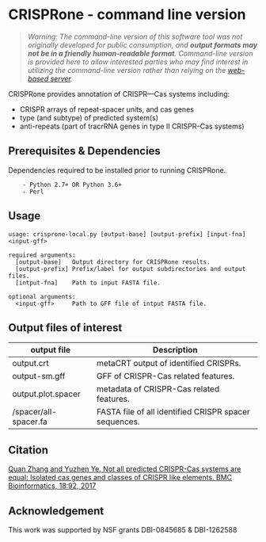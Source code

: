 # CRISPRone - command line version

> *Warning: The command-line version of this software tool was not originally developed for public consumption, and **output formats may not be in a friendly human-readable format**. Command-line version is provided here to allow interested parties who may find interest in utilizing the command-line version rather than relying on the [web-based server](https://omics.informatics.indiana.edu/CRISPRone/).*

CRISPRone provides annotation of CRISPR—Cas systems including:

- CRISPR arrays of repeat-spacer units, and cas genes
- type (and subtype) of predicted system(s)
- anti-repeats (part of tracrRNA genes in type II CRISPR–Cas systems)

## Prerequisites & Dependencies
Dependencies required to be installed prior to running CRISPRone.
```
    - Python 2.7+ OR Python 3.6+
    - Perl 
```

## Usage
```
usage: crisprone-local.py [output-base] [output-prefix] [input-fna] <input-gff> 

required arguments:
  [output-base]   Output directory for CRISPRone results.
  [output-prefix] Prefix/label for output subdirectories and output files.
  [intput-fna]    Path to input FASTA file.

optional arguments:
  <input-gff>     Path to GFF file of intput FASTA file.
```

## Output files of interest
| output file    | Description |
| -------------- | ----------- |
| output.crt | metaCRT output of identified CRISPRs. |
| output-sm.gff | GFF of CRISPR-Cas related features. |
| output.plot.spacer | metadata of CRISPR-Cas related features. |
| /spacer/all-spacer.fa | FASTA file of all identified CRISPR spacer sequences. |

## Citation
[Quan Zhang and Yuzhen Ye. Not all predicted CRISPR-Cas systems are equal: Isolated cas genes and classes of CRISPR like elements. BMC Bioinformatics, 18:92, 2017](https://www.readcube.com/articles/10.1186%2Fs12859-017-1512-4?author_access_token=Qirj1Fc54XCKXl2D5HFJCm_BpE1tBhCbnbw3BuzI2RO4ZMi96tlS0oMzwlg-pp16kdzldidFLmNumT7rd8h_qbSZ5oHFl3YSgoHGATPEpRriHC-flZ89ve1ZvCelk1nsA5g-3ePZ_RFmWnd1b8Tjyw==)

## Acknowledgement
This work was supported by NSF grants DBI-0845685 & DBI-1262588
